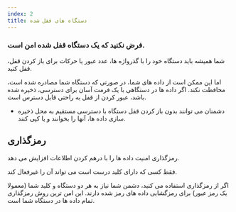 ```yaml
---
index: 2
title: دستگاه های قفل شده
---
```

### فرض نکنید که یک دستگاه قفل شده امن است.

شما همیشه باید دستگاه خود را با گذرواژه ها، عدد عبور یا حرکات برای باز کردن قفل، قفل کنید.

اما این ممکن است از داده های شما، در صورتی که دستگاه شما مصادره شده است، محافظت نکند. اگر داده ها در دستگاهی با یک فرمت آسان برای دسترسی، ذخیره شده باشد، عبور کردن از قفل به راحتی قابل دسترس است.

* دشمنان می توانند بدون باز کردن قفل دستگاه با دسترسی مستقیم به محل ذخیره سازی داده ها، آنها را بخوانند و یا کپی کنند.

## رمزگذاری

رمزگذاری امنیت داده ها را با درهم کردن اطلاعات افزایش می دهد.

فقط کسی که دارای کلید درست است می تواند آن را غیرفعال کند.

اگر از رمزگذاری استفاده می کنید، دشمن شما نیاز به هر دو دستگاه و کلید شما (معمولا یک رمز عبور) برای رمزگشایی داده های رمز شده دارند. این امن ترین روش رمزگذاری تمام داده ها در دستگاه شما است.